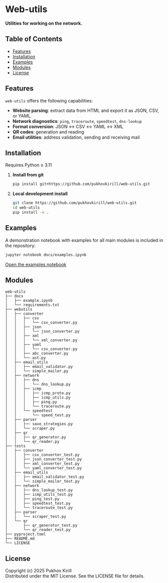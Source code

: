 # **Web-utils**

**Utilities for working on the network.**

## Table of Contents

* [Features](#features)
* [Installation](#installation)
* [Examples](#examples)
* [Modules](#modules)
* [License](#license)


## Features

`web-utils` offers the following capabilities:

* **Website parsing**: extract data from HTML and export it as JSON, CSV, or YAML.
* **Network diagnostics**: `ping`, `traceroute`, `speedtest`, `dns-lookup`
* **Format conversion**: JSON ↔ CSV ↔ YAML ↔ XML
* **QR codes**: generation and reading
* **Email utilities**: address validation, sending and receiving mail


## Installation

Requires Python ≥ 3.11

1. **Install from git**

   ```bash
   pip install git+https://github.com/pukhovkirill/web-utils.git
   ```
2. **Local development install**

   ```bash
   git clone https://github.com/pukhovkirill/web-utils.git
   cd web-utils
   pip install -e .
   ```


## Examples

A demonstration notebook with examples for all main modules is included in the repository:

```bash
jupyter notebook docs/examples.ipynb
```
[Open the examples notebook](docs/example.ipynb)


## Modules

```
web-utils
├── docs
│   ├── example.ipynb
│   └── requirements.txt
├── webutils
│   ├── converter
│   │   ├── csv
│   │   │   └── csv_converter.py
│   │   ├── json
│   │   │   └── json_converter.py
│   │   ├── xml
│   │   │   └── xml_converter.py
│   │   ├── yaml
│   │   │   └── csv_converter.py
│   │   ├── abc_converter.py
│   │   └── ast.py
│   ├── email_utils
│   │   ├── email_validator.py
│   │   └── simple_mailer.py
│   ├── network
│   │   ├── dns
│   │   │   └── dns_lookup.py
│   │   ├── icmp
│   │   │   ├── icmp_proto.py
│   │   │   ├── icmp_utils.py
│   │   │   ├── ping.py
│   │   │   └── traceroute.py
│   │   └── speedtest
│   │       └── speed_test.py
│   ├── parser
│   │   ├── save_strategies.py
│   │   └── scraper.py
│   ├── qr
│   │   ├── qr_generator.py
│   │   └── qr_reader.py
├── tests
│   ├── converter
│   │   ├── csv_converter_test.py
│   │   ├── json_converter_test.py
│   │   ├── xml_converter_test.py
│   │   └── yaml_converter_test.py
│   ├── email_utils
│   │   ├── email_validator_test.py
│   │   └── simple_mailer_test.py
│   ├── network
│   │   ├── dns_lookup_test.py
│   │   ├── icmp_utils_test.py
│   │   ├── ping_test.py
│   │   ├── speedtest_test.py
│   │   └── traceroute_test.py
│   ├── parser
│   │   └── scraper_test.py
│   └── qr
│       ├── qr_generator_test.py
│       └── qr_reader_test.py
├── pyproject.toml
├── README.md
└── LICENSE
```


## License

Copyright (c) 2025 Pukhov Kirill \
Distributed under the MIT License. See the LICENSE file for details.
